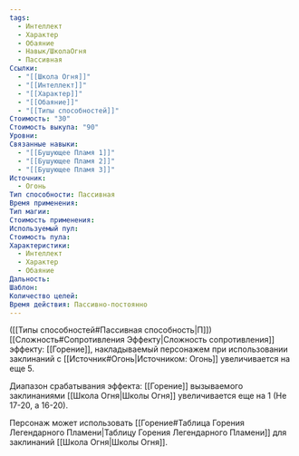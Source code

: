 ```yaml
---
tags:
  - Интеллект
  - Характер
  - Обаяние
  - Навык/ШколаОгня
  - Пассивная
Ссылки:
  - "[[Школа Огня]]"
  - "[[Интеллект]]"
  - "[[Характер]]"
  - "[[Обаяние]]"
  - "[[Типы способностей]]"
Стоимость: "30"
Стоимость выкупа: "90"
Уровни: 
Связанные навыки:
  - "[[Бушующее Пламя 1]]"
  - "[[Бушующее Пламя 2]]"
  - "[[Бушующее Пламя 3]]"
Источник:
  - Огонь
Тип способности: Пассивная
Время применения: 
Тип магии: 
Стоимость применения: 
Используемый пул: 
Стоимость пула: 
Характеристики:
  - Интеллект
  - Характер
  - Обаяние
Дальность: 
Шаблон: 
Количество целей: 
Время действия: Пассивно-постоянно
---
```

([[Типы способностей#Пассивная способность|П]]) [[Сложность#Cопротивления Эффекту|Сложность сопротивления]] эффекту: [[Горение]], накладываемый персонажем при использовании заклинаний с [[Источник#Огонь|Источником: Огонь]] увеличивается на еще 5.

Диапазон срабатывания эффекта: [[Горение]] вызываемого заклинаниями [[Школа Огня|Школы Огня]]  увеличивается еще на 1 (Не 17-20, а 16-20).

Персонаж может использовать [[Горение#Таблица Горения Легендарного Пламени|Таблицу Горения Легендарного Пламени]] для заклинаний [[Школа Огня|Школы Огня]]. 
